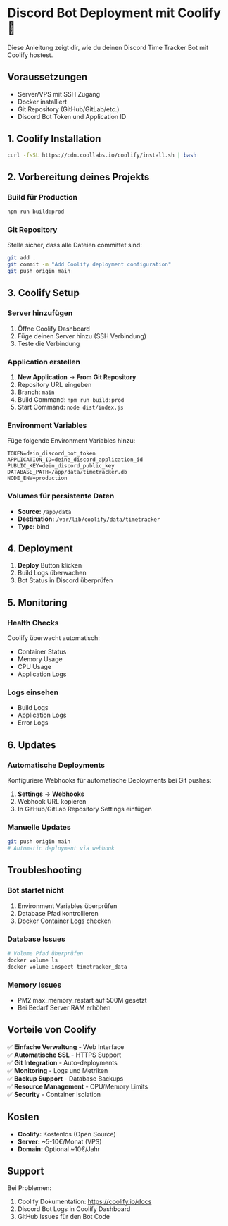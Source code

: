# Discord Bot Deployment mit Coolify 🚀

Diese Anleitung zeigt dir, wie du deinen Discord Time Tracker Bot mit Coolify hostest.

## Voraussetzungen

- Server/VPS mit SSH Zugang
- Docker installiert
- Git Repository (GitHub/GitLab/etc.)
- Discord Bot Token und Application ID

## 1. Coolify Installation

```bash
curl -fsSL https://cdn.coollabs.io/coolify/install.sh | bash
```

## 2. Vorbereitung deines Projekts

### Build für Production

```bash
npm run build:prod
```

### Git Repository

Stelle sicher, dass alle Dateien committet sind:

```bash
git add .
git commit -m "Add Coolify deployment configuration"
git push origin main
```

## 3. Coolify Setup

### Server hinzufügen

1. Öffne Coolify Dashboard
2. Füge deinen Server hinzu (SSH Verbindung)
3. Teste die Verbindung

### Application erstellen

1. **New Application** → **From Git Repository**
2. Repository URL eingeben
3. Branch: `main`
4. Build Command: `npm run build:prod`
5. Start Command: `node dist/index.js`

### Environment Variables

Füge folgende Environment Variables hinzu:

```env
TOKEN=dein_discord_bot_token
APPLICATION_ID=deine_discord_application_id
PUBLIC_KEY=dein_discord_public_key
DATABASE_PATH=/app/data/timetracker.db
NODE_ENV=production
```

### Volumes für persistente Daten

- **Source:** `/app/data`
- **Destination:** `/var/lib/coolify/data/timetracker`
- **Type:** bind

## 4. Deployment

1. **Deploy** Button klicken
2. Build Logs überwachen
3. Bot Status in Discord überprüfen

## 5. Monitoring

### Health Checks

Coolify überwacht automatisch:

- Container Status
- Memory Usage
- CPU Usage
- Application Logs

### Logs einsehen

- Build Logs
- Application Logs
- Error Logs

## 6. Updates

### Automatische Deployments

Konfiguriere Webhooks für automatische Deployments bei Git pushes:

1. **Settings** → **Webhooks**
2. Webhook URL kopieren
3. In GitHub/GitLab Repository Settings einfügen

### Manuelle Updates

```bash
git push origin main
# Automatic deployment via webhook
```

## Troubleshooting

### Bot startet nicht

1. Environment Variables überprüfen
2. Database Pfad kontrollieren
3. Docker Container Logs checken

### Database Issues

```bash
# Volume Pfad überprüfen
docker volume ls
docker volume inspect timetracker_data
```

### Memory Issues

- PM2 max_memory_restart auf 500M gesetzt
- Bei Bedarf Server RAM erhöhen

## Vorteile von Coolify

✅ **Einfache Verwaltung** - Web Interface  
✅ **Automatische SSL** - HTTPS Support  
✅ **Git Integration** - Auto-deployments  
✅ **Monitoring** - Logs und Metriken  
✅ **Backup Support** - Database Backups  
✅ **Resource Management** - CPU/Memory Limits  
✅ **Security** - Container Isolation

## Kosten

- **Coolify:** Kostenlos (Open Source)
- **Server:** ~5-10€/Monat (VPS)
- **Domain:** Optional ~10€/Jahr

## Support

Bei Problemen:

1. Coolify Dokumentation: https://coolify.io/docs
2. Discord Bot Logs in Coolify Dashboard
3. GitHub Issues für den Bot Code
